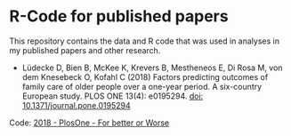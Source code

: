# R-Code for published papers

This repository contains the data and R code that was used in analyses in my published papers and other research.

* Lüdecke D, Bien B, McKee K, Krevers B, Mestheneos E, Di Rosa M, von dem Knesebeck O, Kofahl C (2018) Factors predicting outcomes of family care of older people over a one-year period. A six-country European study. PLOS ONE 13(4): e0195294. [doi: 10.1371/journal.pone.0195294](https://10.1371/journal.pone.0195294)

Code: [2018 - PlosOne - For better or Worse](/tree/master/2018%20-%20PlosOne%20-%20For%20better%20or%20Worse)